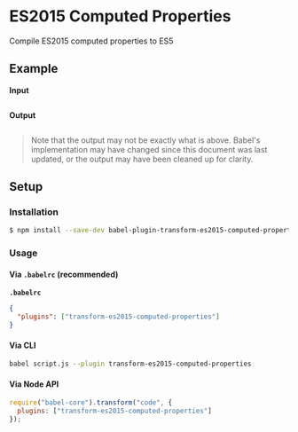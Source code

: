 # ES2015 Computed Properties

Compile ES2015 computed properties to ES5

## Example

**Input**

```js
```

**Output**

```js
```

> Note that the output may not be exactly what is above. Babel's implementation
> may have changed since this document was last updated, or the output may have
> been cleaned up for clarity.

## Setup

### Installation

```sh
$ npm install --save-dev babel-plugin-transform-es2015-computed-properties
```

### Usage

#### Via `.babelrc` (recommended)

**`.babelrc`**

```json
{
  "plugins": ["transform-es2015-computed-properties"]
}
```

#### Via CLI

```sh
babel script.js --plugin transform-es2015-computed-properties
```

#### Via Node API

```js
require("babel-core").transform("code", {
  plugins: ["transform-es2015-computed-properties"]
});
```
